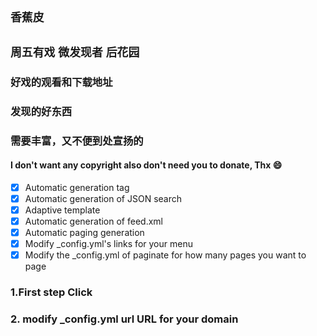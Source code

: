 `香蕉皮`
----------

## `周五有戏`  `微发现者`  `后花园`
### 好戏的观看和下载地址
### 发现的好东西
### 需要丰富，又不便到处宣扬的
#### I don't want any copyright also don't need you to donate, Thx 😄

- [x] Automatic generation tag
- [x] Automatic generation of JSON search
- [x] Adaptive template
- [x] Automatic generation of feed.xml
- [x] Automatic paging generation
- [x] Modify _config.yml's links for your menu
- [x] Modify the _config.yml of paginate for how many pages you want to page

### 1.First step Click

### 2. modify _config.yml url URL for your domain
